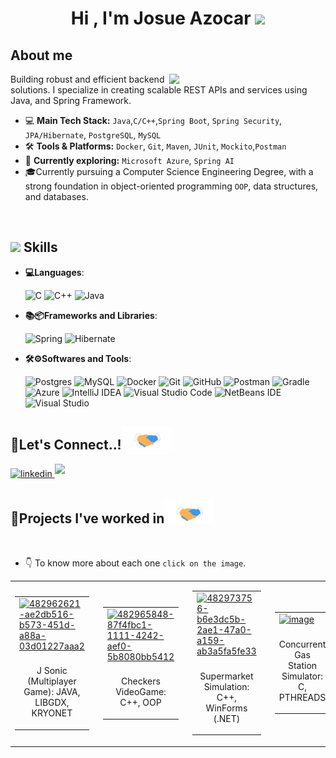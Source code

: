 <h1 align="center"><b>Hi , I'm Josue Azocar </b><img src="https://media.giphy.com/media/hvRJCLFzcasrR4ia7z/giphy.gif" width="35"></h1>

## About me

<picture> <img align="right" src="https://github.com/7oSkaaa/7oSkaaa/blob/main/Images/Right_Side.gif?raw=true" width = 250px></picture>


Building robust and efficient backend solutions. I specialize in creating scalable REST APIs and services using Java, and Spring Framework.

- 💻 **Main Tech Stack:** `Java`,`C/C++`,`Spring Boot`, `Spring Security`, `JPA/Hibernate`, `PostgreSQL`, `MySQL`
- 🛠️ **Tools & Platforms:** `Docker`, `Git`, `Maven`, `JUnit`, `Mockito`,`Postman`
- 🌱 **Currently exploring:** `Microsoft Azure`, `Spring AI`
- 🎓Currently pursuing a Computer Science Engineering Degree, with a strong foundation in object-oriented programming `OOP`, data structures, and databases.
<br>


## <img src="https://media2.giphy.com/media/QssGEmpkyEOhBCb7e1/giphy.gif?cid=ecf05e47a0n3gi1bfqntqmob8g9aid1oyj2wr3ds3mg700bl&rid=giphy.gif" width ="25"><b> Skills</b>

<p align="center">

- **💻Languages**:

    ![C](https://img.shields.io/badge/C%20-%232370ED.svg?style=for-the-badge&logo=c&logoColor=white)
    ![C++](https://img.shields.io/badge/C++%20-%2300599C.svg?style=for-the-badge&logo=c%2B%2B&logoColor=white)
    ![Java](https://img.shields.io/badge/java-%23ED8B00.svg?style=for-the-badge&logo=openjdk&logoColor=white)

- **📚📦Frameworks and Libraries**:
  
  ![Spring](https://img.shields.io/badge/spring-%236DB33F.svg?style=for-the-badge&logo=spring&logoColor=white)
  ![Hibernate](https://img.shields.io/badge/Hibernate-59666C?style=for-the-badge&logo=Hibernate&logoColor=white)

- **🛠⚙Softwares and Tools**:

  ![Postgres](https://img.shields.io/badge/postgres-%23316192.svg?style=for-the-badge&logo=postgresql&logoColor=white)
  ![MySQL](https://img.shields.io/badge/mysql-4479A1.svg?style=for-the-badge&logo=mysql&logoColor=white)
  ![Docker](https://img.shields.io/badge/docker-%230db7ed.svg?style=for-the-badge&logo=docker&logoColor=white)
  ![Git](https://img.shields.io/badge/git-%23F05033.svg?style=for-the-badge&logo=git&logoColor=white)
  ![GitHub](https://img.shields.io/badge/github-%23121011.svg?style=for-the-badge&logo=github&logoColor=white)
  ![Postman](https://img.shields.io/badge/Postman-FF6C37?style=for-the-badge&logo=postman&logoColor=white)
  ![Gradle](https://img.shields.io/badge/Gradle-02303A.svg?style=for-the-badge&logo=Gradle&logoColor=white)
  ![Azure](https://img.shields.io/badge/azure-%230072C6.svg?style=for-the-badge&logo=microsoftazure&logoColor=white)
  ![IntelliJ IDEA](https://img.shields.io/badge/IntelliJIDEA-000000.svg?style=for-the-badge&logo=intellij-idea&logoColor=white)
  ![Visual Studio Code](https://img.shields.io/badge/Visual%20Studio%20Code-0078d7.svg?style=for-the-badge&logo=visual-studio-code&logoColor=white)
  ![NetBeans IDE](https://img.shields.io/badge/NetBeansIDE-1B6AC6.svg?style=for-the-badge&logo=apache-netbeans-ide&logoColor=white)
  ![Visual Studio](https://img.shields.io/badge/Visual%20Studio-5C2D91.svg?style=for-the-badge&logo=visual-studio&logoColor=white)


## <b>💬Let's Connect..!</b><img src="https://github.com/0xAbdulKhalid/0xAbdulKhalid/raw/main/assets/mdImages/handshake.gif" width ="80">
<div align='left'>



<a href="https://www.linkedin.com/in/josue-azocar/" target="_blank">
<img src="https://img.shields.io/badge/linkedin:  Josue_azocar-%2300acee.svg?color=405DE6&style=for-the-badge&logo=linkedin&logoColor=white" alt=linkedin style="margin-bottom: 5px;"/>
</a>

<a href="mailto:josue05azocar@gmail.com" target="_blank">
<img src="https://img.shields.io/badge/gmail:  Josue_Azocar-%23EA4335.svg?style=for-the-badge&logo=gmail&logoColor=white" t=mail style="margin-bottom: 5px;" />
</a>

	
</ul>
</div>

 ## <b>📁Projects I've worked in</b><img src="https://github.com/0xAbdulKhalid/0xAbdulKhalid/raw/main/assets/mdImages/handshake.gif" width ="80">
<br>
<div align='left'>


- 👇 To know more about each one `click on the image`.
<table>
  <tr>
    <td style="padding-right: 15px;">
      <table>
        <tr>
          <td>
            <a href="https://github.com/josueazocar/Proyecto-JSonic" target="_blank">
              <img width="360" height="210" alt="482962621-ae2db516-b573-451d-a88a-03d01227aaa2" src="https://github.com/user-attachments/assets/a78889be-ac03-412e-b43e-aa7058786503" />
            </a>
          </td>
        </tr>
        <tr>
          <td style="text-align: center; padding-top: 5px;">
            <p>J Sonic (Multiplayer Game): JAVA, LIBGDX, KRYONET</p>
          </td>
        </tr>
      </table>
    </td>
    <td style="padding-right: 15px;">
      <table>
        <tr>
          <td>
            <a href="https://github.com/josueazocar/DamasGame" target="_blank">
              <img width="360" height="210" alt="482965848-87f4fbc1-1111-4242-aef0-5b8080bb5412" src="https://github.com/user-attachments/assets/04335dd8-1ff8-44de-a5eb-73c9e0a11ed7" />
            </a>
          </td>
        </tr>
        <tr>
          <td style="text-align: center; padding-top: 5px;">
            <p> Checkers VideoGame: C++, OOP</p>
          </td>
        </tr>
      </table>
    </td>
    <td style="padding-right: 15px;">
      <table>
        <tr>
          <td>
            <a href="https://github.com/josueazocar/Supermarket_Simulation" target="_blank">
              <img width="360" height="210" alt="482973756-b6e3dc5b-2ae1-47a0-a159-ab3a5fa5fe33" src="https://github.com/user-attachments/assets/c9217cd5-6a49-499d-a8c2-5dc0eedac3dc" />
            </a>
          </td>
        </tr>
        <tr>
          <td style="text-align: center; padding-top: 5px;">
            <p>Supermarket Simulation: C++, WinForms (.NET) </p>
          </td>
        </tr>
      </table>
    </td>
	     <td style="padding-right: 15px;">
      <table>
        <tr>
          <td>
            <a href="https://github.com/josmer-azocar/Concurrent-Gas-Station-Simulator" target="_blank">
				<img width="360" height="210" alt="image" src="https://github.com/user-attachments/assets/aeadf624-e880-4cb9-a25d-6e1eb9cd3942"
					/>
            </a>
          </td>
        </tr>
        <tr>
          <td style="text-align: center; padding-top: 5px;">
            <p>Concurrent Gas Station Simulator: C, PTHREADS </p>
          </td>
        </tr>
      </table>
    </td>
    <td>
      <table>
        <tr>
          <td>
            <a href="https://github.com/josueazocar/NexusCrawlerApp" target="_blank">
              <img width="310" height="210" alt="image" src="https://github.com/user-attachments/assets/9d49232c-8c03-4c34-8d04-1683014801ca" />
            </a>
          </td>
        </tr>
        <tr>
          <td style="text-align: center; padding-top: 5px;">
            <p>Web Analyzer: C++, WinForms (.NET) </p>
          </td>
        </tr>
      </table>
    </td>
  </tr>
</table>
